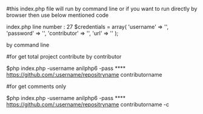 #this index.php file will run by command line or if you want to run directly by browser then use below mentioned code

index.php line number : 27
$credentials = array(
			'username' 			=> '',
			'password'		 	=> '',
			'contributor' 		=> '',
			'url' 				=> '' 
		);
		
by command line


#for  get total project contribute by contributor

$php index.php -username anilphp6 -pass ****  https://github.com/:username/repositryname  contributorname	

#for get comments only 

$php index.php -username anilphp6 -pass ****  https://github.com/:username/repositryname  contributorname -c